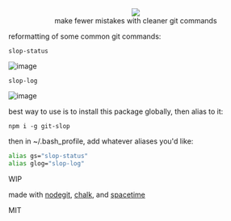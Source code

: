 <div align="center">
  <a href="https://npmjs.org/package/git-slop">
    <img src="https://img.shields.io/npm/v/git-slop.svg?style=flat-square" />
  </a>
  <div>make fewer mistakes with cleaner git commands</div>
</div>

reformatting of some common git commands:

`slop-status`

![image](https://user-images.githubusercontent.com/399657/40755022-70bed936-644a-11e8-8802-849107b72f33.png)

`slop-log`

![image](https://user-images.githubusercontent.com/399657/40754315-b9a437a8-6446-11e8-8880-d42b05915cd3.png)

best way to use is to install this package globally, then alias to it:

`npm i -g git-slop`

then in ~/.bash_profile, add whatever aliases you'd like:
```sh
alias gs="slop-status"
alias glog="slop-log"
```
WIP

made with [nodegit](http://npmjs.com/package/nodegit), [chalk](http://npmjs.com/package/chalk), and [spacetime](http://npmjs.com/package/nodegit)

MIT
